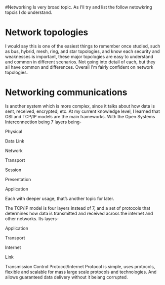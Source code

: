 #Networking
Is very broad topic. As I'll try and list the follow netowkring topcis I do understand. 

# Network topologies
I would say this is one of the easiest things to remember once studied, such as bus, hybrid, mesh, ring, and star topologies, and know each security and weaknesses is important, these major topologies are easy to understand and common in different scenarios. Not going into detail of each, but they all have common and differences. Overall I'm fairly confident on network topologies.

# Networking communications 
Is another system which is more complex, since it talks about how data is sent, received, encrypted, etc. At my current knowledge level, I learned that OSI and TCP/IP models are the main frameworks. With the Open Systems Interconnection being 7 layers being-

Physical

Data Link

Network

Transport

Session

Presentation

Application

Each with deeper usage, that’s another topic for later.

The TCP/IP model is four layers instead of 7, and a set of protocols that determines how data is transmitted and received across the internet and other networks. Its layers-

Application

Transport

Internet

Link 

Transmission Control Protocol/Internet Protocol is simple, uses protocols, flexible and scalable for mass large scale protocols and technologies. And allows guaranteed data delivery without it beiang corrupted.
